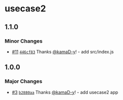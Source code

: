 # usecase2

## 1.1.0

### Minor Changes

- [#11](https://github.com/kamaD-y/changesets_monorepo_test/pull/11) [`446cf83`](https://github.com/kamaD-y/changesets_monorepo_test/commit/446cf830c35f454005d72e27f2ad9af1fb9ffd14) Thanks [@kamaD-y](https://github.com/kamaD-y)! - add src/index.js

## 1.0.0

### Major Changes

- [#3](https://github.com/kamaD-y/changesets_monorepo_test/pull/3) [`b2880aa`](https://github.com/kamaD-y/changesets_monorepo_test/commit/b2880aaebcacbaef07b9a789b17d0662d323365f) Thanks [@kamaD-y](https://github.com/kamaD-y)! - add usecase2 app
